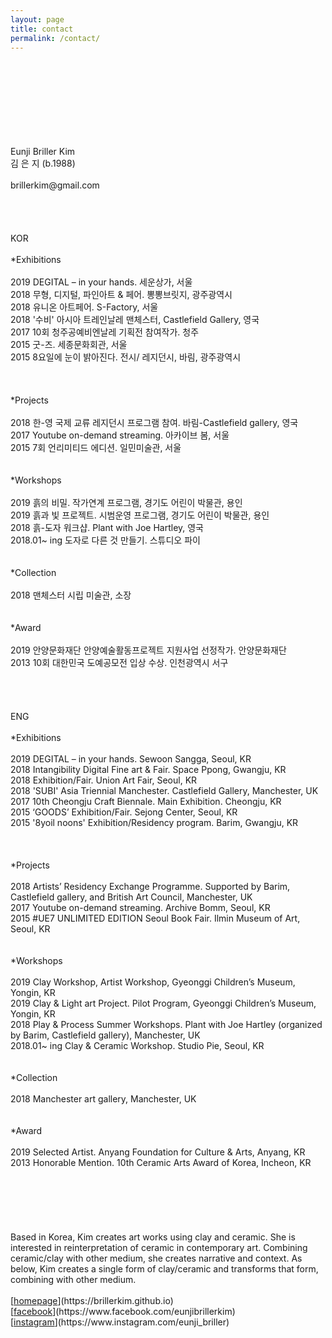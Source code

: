 ```yaml
---
layout: page
title: contact
permalink: /contact/
---
```

<br>
<br>
<br>
<br>
<br>
<br>
<br>
<br>
Eunji Briller Kim<br> 
김 은 지 (b.1988)<br>
<br>
brillerkim@gmail.com<br>
<br>
<br>
<br>
<br>
KOR
<br>
<br>
*Exhibitions<br>
<br>
2019 DEGITAL – in your hands. 세운상가, 서울<br>  
2018 무형, 디지털, 파인아트 & 페어. 뽕뽕브릿지, 광주광역시<br>  
2018 유니온 아트페어. S-Factory, 서울<br>  
2018 '수비' 아시아 트레인날레 맨체스터, Castlefield Gallery, 영국<br> 
2017 10회 청주공예비엔날레 기획전 참여작가. 청주<br> 
2015 굿-즈. 세종문화회관, 서울<br>  
2015 8요일에 눈이 밝아진다. 전시/ 레지던시, 바림, 광주광역시<br> 
<br>
<br>
<br>
*Projects<br>
<br>
2018 한-영 국제 교류 레지던시 프로그램 참여. 바림-Castlefield gallery, 영국<br>    
2017 Youtube on-demand streaming. 아카이브 봄, 서울<br>
2015 7회 언리미티드 에디션. 일민미술관, 서울<br>
<br>
<br>
*Workshops<br>
<br>
2019 흙의 비밀. 작가연계 프로그램, 경기도 어린이 박물관, 용인<br>
2019 흙과 빛 프로젝트. 시범운영 프로그램, 경기도 어린이 박물관, 용인<br>
2018 흙-도자 워크샵. Plant with Joe Hartley, 영국<br> 
2018.01~ ing 도자로 다른 것 만들기. 스튜디오 파이<br> 
<br>
<br>
*Collection<br> 
<br>
2018 맨체스터 시립 미술관, 소장<br>
<br>
<br>
*Award<br>
<br>
2019 안양문화재단 안양예술활동프로젝트 지원사업 선정작가. 안양문화재단<br>     
2013 10회 대한민국 도예공모전 입상 수상. 인천광역시 서구 <br> 
<br>
<br>
<br>
<br>
ENG
<br>
<br> 
*Exhibitions<br>
<br> 
2019 DEGITAL – in your hands. Sewoon Sangga, Seoul, KR<br>   
2018 Intangibility Digital Fine art & Fair. Space Ppong, Gwangju, KR<br> 
2018 Exhibition/Fair. Union Art Fair, Seoul, KR<br> 
2018 'SUBI' Asia Triennial Manchester. Castlefield Gallery, Manchester, UK<br>  
2017 10th Cheongju Craft Biennale. Main Exhibition. Cheongju, KR<br> 
2015 ‘GOODS’ Exhibition/Fair. Sejong Center, Seoul, KR<br> 
2015 '8yoil noons' Exhibition/Residency program. Barim, Gwangju, KR<br>
<br>
<br>
<br>
*Projects<br>
<br>    
2018 Artists’ Residency Exchange Programme. Supported by Barim, Castlefield gallery, and British Art Council, Manchester, UK<br>  
2017 Youtube on-demand streaming. Archive Bomm, Seoul, KR<br> 
2015 #UE7 UNLIMITED EDITION Seoul Book Fair. Ilmin Museum of Art, Seoul, KR<br>
<br>
<br>
*Workshops<br>
<br>
2019 Clay Workshop, Artist Workshop, Gyeonggi Children’s Museum, Yongin, KR<br> 
2019 Clay & Light art Project. Pilot Program, Gyeonggi Children’s Museum, Yongin, KR<br> 
2018 Play & Process Summer Workshops. Plant with Joe Hartley (organized by Barim, Castlefield gallery), Manchester, UK<br> 
2018.01~ ing Clay & Ceramic Workshop. Studio Pie, Seoul, KR<br>
<br>
<br>
*Collection<br> 
<br>
2018 Manchester art gallery, Manchester, UK<br> 
<br>
<br>
*Award<br>
<br>   
2019 Selected Artist. Anyang Foundation for Culture & Arts, Anyang, KR<br>   
2013 Honorable Mention. 10th Ceramic Arts Award of Korea, Incheon, KR  
<br>
<br>
<br>
<br>
<br>
<br>
<br>
Based in Korea, Kim creates art works using clay and ceramic. She is interested in reinterpretation of ceramic in contemporary art. Combining ceramic/clay with other medium,
she creates narrative and context. As below, Kim creates a single form of clay/ceramic and transforms that form,
combining with other medium.
<br>
<br>
[<U>homepage</U>](https://brillerkim.github.io)<br>
[<U>facebook</U>](https://www.facebook.com/eunjibrillerkim)<br>
[<U>instagram</U>](https://www.instagram.com/eunji_briller)<br>
<br>
<br>
<br>
<br>
